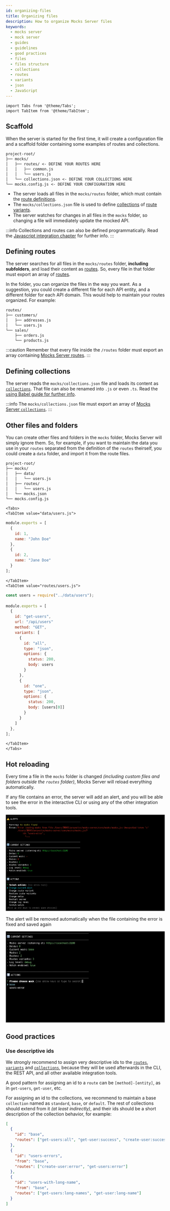 ```yaml
---
id: organizing-files
title: Organizing files
description: How to organize Mocks Server files
keywords:
  - mocks server
  - mock server
  - guides
  - guidelines
  - good practices
  - files
  - files structure
  - collections
  - routes
  - variants
  - json
  - JavaScript
---
```


```mdx-code-block
import Tabs from '@theme/Tabs';
import TabItem from '@theme/TabItem';
```

## Scaffold

When the server is started for the first time, it will create a configuration file and a scaffold folder containing some examples of routes and collections.

```
project-root/
├── mocks/
│   ├── routes/ <- DEFINE YOUR ROUTES HERE
│   │   ├── common.js
│   │   └── users.js
│   └── collections.json <- DEFINE YOUR COLLECTIONS HERE
└── mocks.config.js <- DEFINE YOUR CONFIGURATION HERE
```

* The server loads all files in the `mocks/routes` folder, which must contain the [route definitions](usage/routes.md).
* The `mocks/collections.json` file is used to define [collections](usage/collections.md) of [route variants](usage/variants.md).
* The server watches for changes in all files in the `mocks` folder, so changing a file will immediately update the mocked API.

:::info
Collections and routes can also be defined programmatically. Read the [Javascript integration chapter](integrations/javascript.md) for further info.
:::


## Defining routes

The server searches for all files in the `mocks/routes` folder, __including subfolders__, and load their content as [routes](usage/routes.md). So, every file in that folder must export an array of [routes](usage/routes.md).

In the folder, you can organize the files in the way you want. As a suggestion, you could create a different file for each API entity, and a different folder for each API domain. This would help to maintain your routes organized. For example:

```
routes/
├── customers/
│   ├── addresses.js
│   └── users.js
└── sales/
    ├── orders.js
    └── products.js
```

:::caution
Remember that every file inside the `/routes` folder must export an array containing [Mocks Server routes](usage/routes.md).
:::

## Defining collections

The server reads the `mocks/collections.json` file and loads its content as [`collections`](usage/collections.md). That file can also be renamed into `.js` or even `.ts`. Read the [using Babel guide for further info](guides/using-babel.md).

:::info
The `mocks/collections.json` file must export an array of [Mocks Server `collections`](usage/collections.md).
:::

## Other files and folders

You can create other files and folders in the `mocks` folder, Mocks Server will simply ignore them. So, for example, if you want to maintain the data you use in your `routes` separated from the definition of the `routes` theirself, you could create a `data` folder, and import it from the route files.

```
project-root/
├── mocks/
│   ├── data/
│   │   └── users.js
│   ├── routes/
│   │   └── users.js
│   └── mocks.json
└── mocks.config.js
```

```mdx-code-block
<Tabs>
<TabItem value="data/users.js">
```

```js
module.exports = [
  {
    id: 1,
    name: "John Doe"
  },
  {
    id: 2,
    name: "Jane Doe"
  }
];
```

```mdx-code-block
</TabItem>
<TabItem value="routes/users.js">
```

```js
const users = require("../data/users");

module.exports = [
  {
    id: "get-users",
    url: "/api/users"
    method: "GET",
    variants: [
      {
        id: "all",
        type: "json",
        options: {
          status: 200,
          body: users
        }
      },
      {
        id: "one",
        type: "json",
        options: {
          status: 200,
          body: [users[0]]
        }
      }
    ]
  },
];
```

```mdx-code-block
</TabItem>
</Tabs>
```

## Hot reloading

Every time a file in the `mocks` folder is changed _(including custom files and folders outside the `routes` folder)_, Mocks Server will reload everything automatically.

If any file contains an error, the server will add an alert, and you will be able to see the error in the interactive CLI or using any of the other integration tools.

![Interactive CLI alerts](../assets/inquirer-cli-alerts.png)

The alert will be removed automatically when the file containing the error is fixed and saved again

![Interactive CLI](../assets/inquirer-cli.gif)

## Good practices

### Use descriptive ids

We strongly recommend to assign very descriptive ids to the [`routes`](usage/routes.md), [`variants`](usage/variants.md) and [`collections`](usage/collections.md), because they will be used afterwards in the CLI, the REST API, and all other available integration tools.

A good pattern for assigning an id to a `route` can be `[method]-[entity]`, as in `get-users`, `get-user`, etc.

For assigning an id to the collections, we recommend to maintain a base `collection` named as `standard`, `base`, or `default`. The rest of collections should extend from it _(at least indirectly)_, and their ids should be a short description of the collection behavior, for example:

```json
[
  {
    "id": "base",
    "routes": ["get-users:all", "get-user:success", "create-user:success"]
  },
  {
    "id": "users-errors",
    "from": "base",
    "routes": ["create-user:error", "get-users:error"]
  },
  {
    "id": "users-with-long-name",
    "from": "base",
    "routes": ["get-users:long-names", "get-user:long-name"]
  }
]
```

